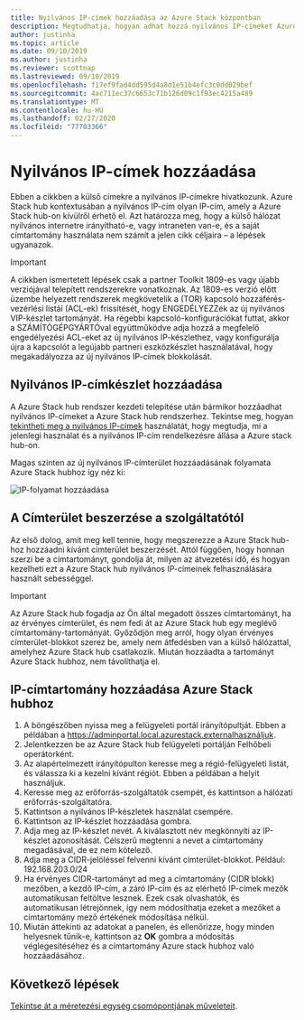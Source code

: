 ```yaml
---
title: Nyilvános IP-címek hozzáadása az Azure Stack központban
description: Megtudhatja, hogyan adhat hozzá nyilvános IP-címeket Azure Stack hubhoz.
author: justinha
ms.topic: article
ms.date: 09/10/2019
ms.author: justinha
ms.reviewer: scottnap
ms.lastreviewed: 09/10/2019
ms.openlocfilehash: f17ef9fad4dd595d4a8d1e51b4efc3c0dd029bef
ms.sourcegitcommit: 4ac711ec37c6653c71b126d09c1f93ec4215a489
ms.translationtype: MT
ms.contentlocale: hu-HU
ms.lasthandoff: 02/27/2020
ms.locfileid: "77703366"
---
```

# <a name="add-public-ip-addresses"></a>Nyilvános IP-címek hozzáadása

Ebben a cikkben a külső címekre a nyilvános IP-címekre hivatkozunk. Azure Stack hub kontextusában a nyilvános IP-cím olyan IP-cím, amely a Azure Stack hub-on kívülről érhető el. Azt határozza meg, hogy a külső hálózat nyilvános internetre irányítható-e, vagy intraneten van-e, és a saját címtartomány használata nem számít a jelen cikk céljaira – a lépések ugyanazok.

> [!IMPORTANT]
> A cikkben ismertetett lépések csak a partner Toolkit 1809-es vagy újabb verziójával telepített rendszerekre vonatkoznak. Az 1809-es verzió előtt üzembe helyezett rendszerek megkövetelik a (TOR) kapcsoló hozzáférés-vezérlési listái (ACL-ek) frissítését, hogy ENGEDÉLYEZZék az új nyilvános VIP-készlet tartományát. Ha régebbi kapcsoló-konfigurációkat futtat, akkor a SZÁMÍTÓGÉPGYÁRTÓval együttműködve adja hozzá a megfelelő engedélyezési ACL-eket az új nyilvános IP-készlethez, vagy konfigurálja újra a kapcsolót a legújabb partneri eszközkészlet használatával, hogy megakadályozza az új nyilvános IP-címek blokkolását.

## <a name="add-a-public-ip-address-pool"></a>Nyilvános IP-címkészlet hozzáadása
A Azure Stack hub rendszer kezdeti telepítése után bármikor hozzáadhat nyilvános IP-címeket a Azure Stack hub rendszerhez. Tekintse meg, hogyan [tekintheti meg a nyilvános IP-címek](azure-stack-viewing-public-ip-address-consumption.md) használatát, hogy megtudja, mi a jelenlegi használat és a nyilvános IP-cím rendelkezésre állása a Azure stack hub-on.

Magas szinten az új nyilvános IP-címterület hozzáadásának folyamata Azure Stack hubhoz így néz ki:

 ![IP-folyamat hozzáadása](media/azure-stack-add-ips/flow.PNG)

## <a name="obtain-the-address-block-from-your-provider"></a>A Címterület beszerzése a szolgáltatótól
Az első dolog, amit meg kell tennie, hogy megszerezze a Azure Stack hub-hoz hozzáadni kívánt címterület beszerzését. Attól függően, hogy honnan szerzi be a címtartományt, gondolja át, milyen az átvezetési idő, és hogyan kezelheti ezt a Azure Stack hub nyilvános IP-címeinek felhasználására használt sebességgel.

> [!IMPORTANT]
> Az Azure Stack hub fogadja az Ön által megadott összes címtartományt, ha az érvényes címterület, és nem fedi át az Azure Stack hub egy meglévő címtartomány-tartományát. Győződjön meg arról, hogy olyan érvényes címterület-blokkot szerez be, amely nem átfedésben van a külső hálózattal, amelyhez Azure Stack hub csatlakozik. Miután hozzáadta a tartományt Azure Stack hubhoz, nem távolíthatja el.

## <a name="add-the-ip-address-range-to-azure-stack-hub"></a>IP-címtartomány hozzáadása Azure Stack hubhoz

1. A böngészőben nyissa meg a felügyeleti portál irányítópultját. Ebben a példában a https://adminportal.local.azurestack.externalhasználjuk.
2. Jelentkezzen be az Azure Stack hub felügyeleti portálján Felhőbeli operátorként.
3. Az alapértelmezett irányítópulton keresse meg a régió-felügyeleti listát, és válassza ki a kezelni kívánt régiót. Ebben a példában a helyit használjuk.
4. Keresse meg az erőforrás-szolgáltatók csempét, és kattintson a hálózati erőforrás-szolgáltatóra.
5. Kattintson a nyilvános IP-készletek használat csempére.
6. Kattintson az IP-készlet hozzáadása gombra.
7. Adja meg az IP-készlet nevét. A kiválasztott név megkönnyíti az IP-készlet azonosítását. Célszerű megtenni a nevet a címtartomány megadásával, de ez nem kötelező.
8. Adja meg a CIDR-jelöléssel felvenni kívánt címterület-blokkot. Például: 192.168.203.0/24
9. Ha érvényes CIDR-tartományt ad meg a címtartomány (CIDR blokk) mezőben, a kezdő IP-cím, a záró IP-cím és az elérhető IP-címek mezők automatikusan feltöltve lesznek. Ezek csak olvashatók, és automatikusan létrejönnek, így nem módosíthatja ezeket a mezőket a címtartomány mező értékének módosítása nélkül.
10. Miután áttekinti az adatokat a panelen, és ellenőrizze, hogy minden helyesnek tűnik-e, kattintson az **OK** gombra a módosítás véglegesítéséhez és a címtartomány Azure stack hubhoz való hozzáadásához.


## <a name="next-steps"></a>Következő lépések 
[Tekintse át a méretezési egység csomópontjának műveleteit](azure-stack-node-actions.md).

